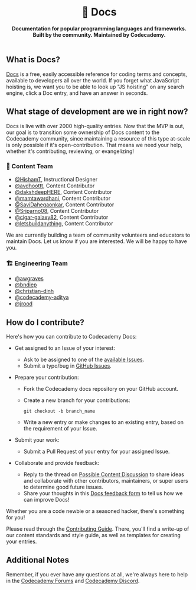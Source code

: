 <!-- markdownlint-disable MD041 MD002 -->
<div align="center">
  <h1>📕 Docs</h1>
  <strong>Documentation for popular programming languages and frameworks.</strong><br>
  <strong>Built by the community. Maintained by Codecademy.</strong>
</div>
<br>

## What is Docs?

[Docs](https://www.codecademy.com/resources/docs) is a free, easily accessible reference for coding terms and concepts, available to developers all over the world. If you forget what JavaScript hoisting is, we want you to be able to look up "JS hoisting" on any search engine, click a Doc entry, and have an answer in seconds.

## What stage of development are we in right now?

Docs is live with over 2000 high-quality entries. Now that the MVP is out, our goal is to transition some ownership of Docs content to the Codecademy community, since maintaining a resource of this type at-scale is only possible if it's open-contribution. That means we need your help, whether it's contributing, reviewing, or evangelizing!

### 📝 Content Team

- [@HishamT](https://github.com/HishamT), Instructional Designer
- [@avdhoottt](https://github.com/avdhoottt), Content Contributor
- [@dakshdeepHERE](https://github.com/dakshdeepHERE), Content Contributor
- [@mamtawardhani](https://github.com/mamtawardhani), Content Contributor
- [@SaviDahegaonkar](https://github.com/SaviDahegaonkar), Content Contributor
- [@Sriparno08](https://github.com/Sriparno08), Content Contributor
- [@cigar-galaxy82](https://github.com/cigar-galaxy82), Content Contributor
- [@letsbuildanything](https://github.com/letsbuildanything), Content Contributor

We are currently building a team of community volunteers and educators to maintain Docs. Let us know if you are interested. We will be happy to have you.

### 🏗 Engineering Team

- [@awgraves](https://github.com/awgraves)
- [@bndiep](https://github.com/bndiep)
- [@christian-dinh](https://github.com/christian-dinh)
- [@codecademy-aditya](https://github.com/codecademy-aditya)
- [@jrood](https://github.com/jrood)

## How do I contribute?

Here's how you can contribute to Codecademy Docs:

- Get assigned to an Issue of your interest:
  - Ask to be assigned to one of the [available Issues](https://github.com/Codecademy/docs/issues?q=is%3Aissue+is%3Aopen+-label%3Aclaimed).
  - Submit a typo/bug in [GitHub Issues](https://github.com/Codecademy/docs/issues).
- Prepare your contribution:

  - Fork the Codecademy docs repository on your GitHub account.
  - Create a new branch for your contributions:

    ```shell
    git checkout -b branch_name
    ```

  - Write a new entry or make changes to an existing entry, based on the requirement of your Issue.

- Submit your work:
  - Submit a Pull Request of your entry for your assigned Issue.
- Collaborate and provide feedback:
  - Reply to the thread on [Possible Content Discussion](https://discuss.codecademy.com/t/find-a-starting-point-possible-content-discussion/745868) to share ideas and collaborate with other contributors, maintainers, or super users to determine good future issues.
  - Share your thoughts in this [Docs feedback form](https://codecademyready.typeform.com/to/hzVIWDgz) to tell us how we can improve Docs!

Whether you are a code newbie or a seasoned hacker, there's something for you!

Please read through the [Contributing Guide](https://github.com/Codecademy/docs/blob/main/CONTRIBUTING.md). There, you'll find a write-up of our content standards and style guide, as well as templates for creating your entries.

## Additional Notes

Remember, if you ever have any questions at all, we're always here to help in the [Codecademy Forums](https://discuss.codecademy.com/c/community/community-docs/2205) and [Codecademy Discord](https://discord.com/invite/codecademy).

